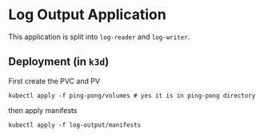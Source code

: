 # Log Output Application

This application is split into `log-reader` and `log-writer`.

## Deployment (in `k3d`)

First create the PVC and PV

```shell
kubectl apply -f ping-pong/volumes # yes it is in ping-pong directory
```

then apply manifests

```shell
kubectl apply -f log-output/manifests
```

